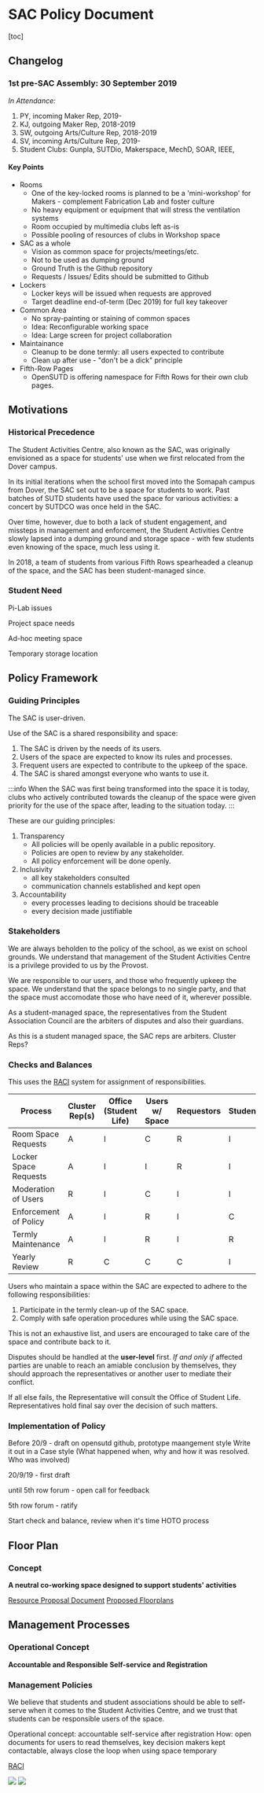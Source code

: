 # SAC Policy Document

[toc]

## Changelog
<!-- key results of meetings, track changes-->

### **1st pre-SAC Assembly: 30 September 2019**

*In Attendance:* 
1. PY, incoming Maker Rep, 2019-
2. KJ, outgoing Maker Rep, 2018-2019
3. SW, outgoing Arts/Culture Rep, 2018-2019
4. SV, incoming Arts/Culture Rep, 2019-
5. Student Clubs: Gunpla, SUTDio, Makerspace, MechD, SOAR, IEEE, 

#### Key Points

* Rooms
    * One of the key-locked rooms is planned to be a 'mini-workshop' for Makers - complement Fabrication Lab and foster culture
    * No heavy equipment or equipment that will stress the ventilation systems
    * Room occupied by multimedia clubs left as-is
    * Possible pooling of resources of clubs in Workshop space
* SAC as a whole
    * Vision as common space for projects/meetings/etc.
    * Not to be used as dumping ground
    * Ground Truth is the Github repository
    * Requests / Issues/ Edits should be submitted to Github
* Lockers
    * Locker keys will be issued when requests are approved
    * Target deadline end-of-term (Dec 2019) for full key takeover
* Common Area
    * No spray-painting or staining of common spaces
    * Idea: Reconfigurable working space 
    * Idea: Large screen for project collaboration
* Maintainance
    * Cleanup to be done termly: all users expected to contribute
    * Clean up after use - "don't be a dick" principle
* Fifth-Row Pages
    * OpenSUTD is offering namespace for Fifth Rows for their own club pages.


## Motivations

### Historical Precedence

The Student Activities Centre, also known as the SAC, was originally envisioned as a space for students' use when we first relocated from the Dover campus.

In its initial iterations when the school first moved into the Somapah campus from Dover, the SAC set out to be a space for students to work. Past batches of SUTD students have used the space for various activities: a concert by SUTDCO was once held in the SAC.

Over time, however, due to both a lack of student engagement, and missteps in management and enforcement, the Student Activities Centre slowly lapsed into a dumping ground and storage space - with few students even knowing of the space, much less using it.

In 2018, a team of students from various Fifth Rows spearheaded a cleanup of the space, and the SAC has been student-managed since.
 
 <!-- SAC first envisioned as a space for students. Held concerts last time
 Became a storage space due to lack of maintenance and stakeholder management
 '18 cleaned up and maintained by students henceforth.-->

### Student Need

 Pi-Lab issues
 
 Project space needs
 
 Ad-hoc meeting space
 
 Temporary storage location
 

## Policy Framework

### Guiding Principles

The SAC is user-driven.

Use of the SAC is a shared responsibility and space:
1. The SAC is driven by the needs of its users.
2. Users of the space are expected to know its rules and processes.
3. Frequent users are expected to contribute to the upkeep of the space.
4. The SAC is shared amongst everyone who wants to use it.

:::info
When the SAC was first being transformed into the space it is today, clubs who actively contributed towards the cleanup of the space were given priority for the use of the space after, leading to the situation today.
:::

These are our guiding principles:
1. Transparency
    - All policies will be openly available in a public repository.
    - Policies are open to review by any stakeholder.
    - All policy enforcement will be done openly.
2. Inclusivity
    - all key stakeholders consulted
    - communication channels established and kept open
3. Accountability
    - every processes leading to decisions should be traceable
    - every decision made justifiable

### Stakeholders

We are always beholden to the policy of the school, as we exist on school grounds. We understand that management of the Student Activities Centre is a privilege provided to us by the Provost.

We are responsible to our users, and those who frequently upkeep the space. We understand that the space belongs to no single party, and that the space must accomodate those who have need of it, wherever possible.

As a student-managed space, the representatives from the Student Association Council are the arbiters of disputes and also their guardians. 

As this is a student managed space, the SAC reps are arbiters. Cluster Reps?


### Checks and Balances

This uses the [RACI](https://en.wikipedia.org/wiki/Responsibility_assignment_matrix) system for assignment of responsibilities.

| Process | Cluster Rep(s) | Office (Student Life) | Users w/ Space | Requestors | Students |
| -------- | -------- | -------- | -------- | -------- |  -------- |
| Room Space Requests | A | I | C | R | I |
| Locker Space Requests | A | I | I | R | I | 
| Moderation of Users | R | I | C | I | I |
| Enforcement of Policy | A | I | R | I | C |
| Termly Maintenance | A | I | R | I | R |
| Yearly Review | R | C | C | C | I |

Users who maintain a space within the SAC are expected to adhere to the following responsibilities:
1. Participate in the termly clean-up of the SAC space.
2. Comply with safe operation procedures while using the SAC space.

This is not an exhaustive list, and users are encouraged to take care of the space and contribute back to it.

Disputes should be handled at the **user-level** first. *If and only if* affected parties are unable to reach an amiable conclusion by themselves, they should approach the representatives or another user to mediate their conflict.

If all else fails, the Representative will consult the Office of Student Life. Representatives hold final say over the decision of such matters.


<!--
Review cycle (who is in the RACI)
Dispute resolution framework-->


### Implementation of Policy

Before 20/9 - draft on opensutd github, prototype maangement style
Write it out in a Case style (What happened when, why and how it was resolved. Who was involved)

20/9/19 - first draft

until 5th row forum - open call for feedback

5th row forum - ratify

Start check and balance, review when it's time
HOTO process

## Floor Plan

### Concept
**A neutral co-working space designed to support students' activities**
<!--Space use concept: neutral co-working space, reconfigurable-->

[Resource Proposal Document](./resource-proposal-sept-2019.md)
[Proposed Floorplans](./img/sac-floorplan-sept2019.png)

## Management Processes

### Operational Concept
**Accountable and Responsible Self-service and Registration**

### Management Policies

We believe that students and student associations should be able to self-serve when it comes to the Student Activities Centre, and we trust that students can be responsible users of the space.

Operational concept: accountable self-service after registration
How: open documents for users to read themselves, key decision makers kept contactable, always close the loop when using space temporary

[RACI](https://en.wikipedia.org/wiki/Responsibility_assignment_matrix)

![](https://i.imgur.com/O00wmFn.png)
![](https://i.imgur.com/7FiBfgh.png)

